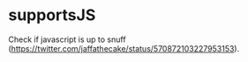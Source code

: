 # supportsJS

Check if javascript is up to snuff (https://twitter.com/jaffathecake/status/570872103227953153).
